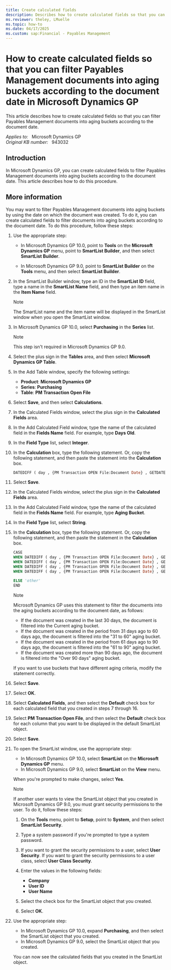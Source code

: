 ```yaml
---
title: Create calculated fields
description: Describes how to create calculated fields so that you can filter Payables Management documents into aging buckets according to the document date.
ms.reviewer: theley, LMuelle
ms.topic: how-to
ms.date: 04/17/2025
ms.custom: sap:Financial - Payables Management
---
```

# How to create calculated fields so that you can filter Payables Management documents into aging buckets according to the document date in Microsoft Dynamics GP

This article describes how to create calculated fields so that you can filter Payables Management documents into aging buckets according to the document date.

_Applies to:_ &nbsp; Microsoft Dynamics GP  
_Original KB number:_ &nbsp; 943032

## Introduction

In Microsoft Dynamics GP, you can create calculated fields to filter Payables Management documents into aging buckets according to the document date. This article describes how to do this procedure.

## More information

You may want to filter Payables Management documents into aging buckets by using the date on which the document was created. To do it, you can create calculated fields to filter documents into aging buckets according to the document date. To do this procedure, follow these steps:

1. Use the appropriate step:

    - In Microsoft Dynamics GP 10.0, point to **Tools** on the **Microsoft Dynamics GP** menu, point to **SmartList Builder**, and then select **SmartList Builder**.

    - In Microsoft Dynamics GP 9.0, point to **SmartList Builder** on the **Tools** menu, and then select **SmartList Builder**.

2. In the SmartList Builder window, type an ID in the **SmartList ID** field, type a name in the **SmartList Name** field, and then type an item name in the **Item Name** field.

    > [!NOTE]
    > The SmartList name and the item name will be displayed in the SmartList window when you open the SmartList window.

3. In Microsoft Dynamics GP 10.0, select **Purchasing** in the **Series** list.

    > [!NOTE]
    > This step isn't required in Microsoft Dynamics GP 9.0.
4. Select the plus sign in the **Tables** area, and then select **Microsoft Dynamics GP Table**.
5. In the Add Table window, specify the following settings:

    - **Product**: **Microsoft Dynamics GP**  
    - **Series**: **Purchasing**  
    - **Table**: **PM Transaction Open File**
6. Select **Save**, and then select **Calculations**.
7. In the Calculated Fields window, select the plus sign in the **Calculated Fields** area.

8. In the Add Calculated Field window, type the name of the calculated field in the **Fields Name** field. For example, type **Days Old**.

9. In the **Field Type** list, select **Integer**.
10. In the **Calculation** box, type the following statement. Or, copy the following statement, and then paste the statement into the **Calculation** box.

    ```vb
    DATEDIFF ( day , {PM Transaction OPEN File:Document Date} , GETDATE())
    ```

11. Select **Save**.

12. In the Calculated Fields window, select the plus sign in the **Calculated Fields** area.

13. In the Add Calculated Field window, type the name of the calculated field in the **Fields Name** field. For example, type **Aging Bucket**.

14. In the **Field Type** list, select **String**.
15. In the **Calculation** box, type the following statement. Or, copy the following statement, and then paste the statement in the **Calculation** box.

    ```vb
    CASE 
    WHEN DATEDIFF ( day , {PM Transaction OPEN File:Document Date} , GETDATE()) < '31' THEN 'CURRENT'
    WHEN DATEDIFF ( day , {PM Transaction OPEN File:Document Date} , GETDATE()) < '61' THEN '31 to 60'
    WHEN DATEDIFF ( day , {PM Transaction OPEN File:Document Date} , GETDATE()) < '91' THEN '61 to 90'
    WHEN DATEDIFF ( day , {PM Transaction OPEN File:Document Date} , GETDATE()) < '9999' THEN 'OVER 90 days'
    
    ELSE 'other'
    END 
    ```

    > [!NOTE]
    > Microsoft Dynamics GP uses this statement to filter the documents into the aging buckets according to the document date, as follows:
    >
    > - If the document was created in the last 30 days, the document is filtered into the Current aging bucket.
    > - If the document was created in the period from 31 days ago to 60 days ago, the document is filtered into the "31 to 60" aging bucket.
    > - If the document was created in the period from 61 days ago to 90 days ago, the document is filtered into the "61 to 90" aging bucket.
    > - If the document was created more than 90 days ago, the document is filtered into the "Over 90 days" aging bucket.

    If you want to use buckets that have different aging criteria, modify the statement correctly.
16. Select **Save**.

17. Select **OK**.

18. Select **Calculated Fields**, and then select the **Default** check box for each calculated field that you created in steps 7 through 16.

19. Select **PM Transaction Open File**, and then select the **Default** check box for each column that you want to be displayed in the default SmartList object.

20. Select **Save**.
21. To open the SmartList window, use the appropriate step:

    - In Microsoft Dynamics GP 10.0, select **SmartList** on the **Microsoft Dynamics GP** menu.
    - In Microsoft Dynamics GP 9.0, select **SmartList** on the **View** menu.

    When you're prompted to make changes, select **Yes**.

    > [!NOTE]
    > If another user wants to view the SmartList object that you created in Microsoft Dynamics GP 9.0, you must grant security permissions to the user. To do it, follow these steps:

      1. On the **Tools** menu, point to **Setup**, point to **System**, and then select **SmartList Security**.

      2. Type a system password if you're prompted to type a system password.

      3. If you want to grant the security permissions to a user, select **User Security**. If you want to grant the security permissions to a user class, select **User Class Security**.

      4. Enter the values in the following fields:

         - **Company**  
         - **User ID**  
         - **User Name**  
      5. Select the check box for the SmartList object that you created.

      6. Select **OK**.

22. Use the appropriate step:

    - In Microsoft Dynamics GP 10.0, expand **Purchasing**, and then select the SmartList object that you created.
    - In Microsoft Dynamics GP 9.0, select the SmartList object that you created.

    You can now see the calculated fields that you created in the SmartList object.
